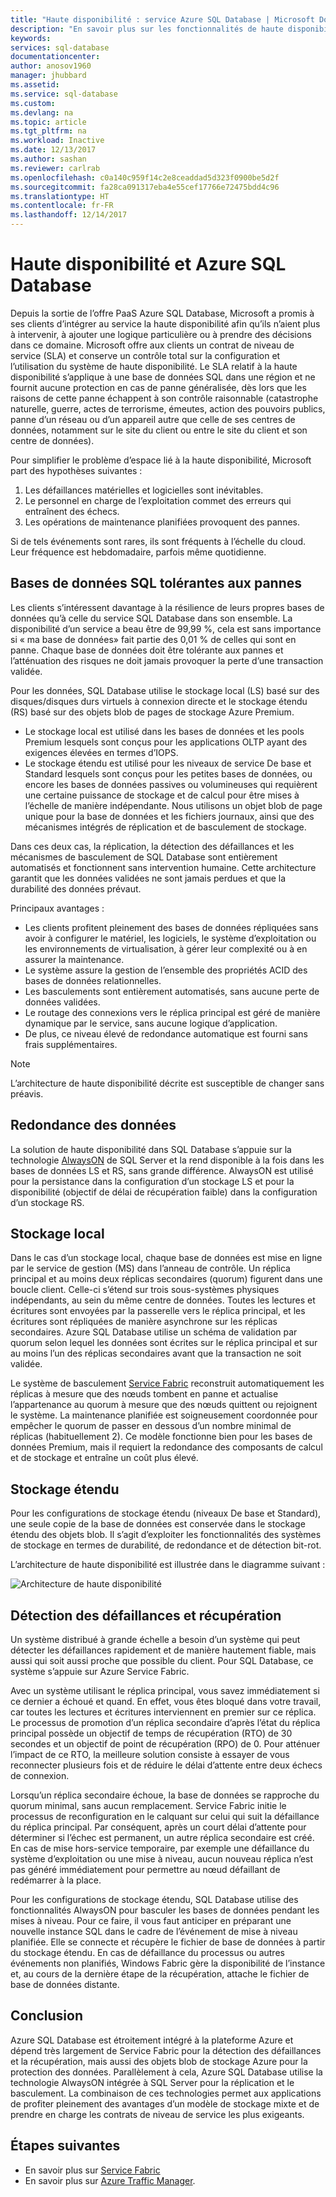 ```yaml
---
title: "Haute disponibilité : service Azure SQL Database | Microsoft Docs"
description: "En savoir plus sur les fonctionnalités de haute disponibilité du service Azure SQL Database"
keywords: 
services: sql-database
documentationcenter: 
author: anosov1960
manager: jhubbard
ms.assetid: 
ms.service: sql-database
ms.custom: 
ms.devlang: na
ms.topic: article
ms.tgt_pltfrm: na
ms.workload: Inactive
ms.date: 12/13/2017
ms.author: sashan
ms.reviewer: carlrab
ms.openlocfilehash: c0a140c959f14c2e8ceaddad5d323f0900be5d2f
ms.sourcegitcommit: fa28ca091317eba4e55cef17766e72475bdd4c96
ms.translationtype: HT
ms.contentlocale: fr-FR
ms.lasthandoff: 12/14/2017
---
```

# <a name="high-availability-and-azure-sql-database"></a>Haute disponibilité et Azure SQL Database
Depuis la sortie de l’offre PaaS Azure SQL Database, Microsoft a promis à ses clients d’intégrer au service la haute disponibilité afin qu’ils n’aient plus à intervenir, à ajouter une logique particulière ou à prendre des décisions dans ce domaine. Microsoft offre aux clients un contrat de niveau de service (SLA) et conserve un contrôle total sur la configuration et l’utilisation du système de haute disponibilité. Le SLA relatif à la haute disponibilité s’applique à une base de données SQL dans une région et ne fournit aucune protection en cas de panne généralisée, dès lors que les raisons de cette panne échappent à son contrôle raisonnable (catastrophe naturelle, guerre, actes de terrorisme, émeutes, action des pouvoirs publics, panne d’un réseau ou d’un appareil autre que celle de ses centres de données, notamment sur le site du client ou entre le site du client et son centre de données).

Pour simplifier le problème d’espace lié à la haute disponibilité, Microsoft part des hypothèses suivantes :
1.  Les défaillances matérielles et logicielles sont inévitables.
2.  Le personnel en charge de l’exploitation commet des erreurs qui entraînent des échecs.
3.  Les opérations de maintenance planifiées provoquent des pannes. 

Si de tels événements sont rares, ils sont fréquents à l’échelle du cloud. Leur fréquence est hebdomadaire, parfois même quotidienne. 

## <a name="fault-tolerant-sql-databases"></a>Bases de données SQL tolérantes aux pannes
Les clients s’intéressent davantage à la résilience de leurs propres bases de données qu’à celle du service SQL Database dans son ensemble. La disponibilité d’un service a beau être de 99,99 %, cela est sans importance si « ma base de données» fait partie des 0,01 % de celles qui sont en panne. Chaque base de données doit être tolérante aux pannes et l’atténuation des risques ne doit jamais provoquer la perte d’une transaction validée. 

Pour les données, SQL Database utilise le stockage local (LS) basé sur des disques/disques durs virtuels à connexion directe et le stockage étendu (RS) basé sur des objets blob de pages de stockage Azure Premium. 
- Le stockage local est utilisé dans les bases de données et les pools Premium lesquels sont conçus pour les applications OLTP ayant des exigences élevées en termes d’IOPS. 
- Le stockage étendu est utilisé pour les niveaux de service De base et Standard lesquels sont conçus pour les petites bases de données, ou encore les bases de données passives ou volumineuses qui requièrent une certaine puissance de stockage et de calcul pour être mises à l’échelle de manière indépendante. Nous utilisons un objet blob de page unique pour la base de données et les fichiers journaux, ainsi que des mécanismes intégrés de réplication et de basculement de stockage.

Dans ces deux cas, la réplication, la détection des défaillances et les mécanismes de basculement de SQL Database sont entièrement automatisés et fonctionnent sans intervention humaine. Cette architecture garantit que les données validées ne sont jamais perdues et que la durabilité des données prévaut.

Principaux avantages :
- Les clients profitent pleinement des bases de données répliquées sans avoir à configurer le matériel, les logiciels, le système d’exploitation ou les environnements de virtualisation, à gérer leur complexité ou à en assurer la maintenance.
- Le système assure la gestion de l’ensemble des propriétés ACID des bases de données relationnelles.
- Les basculements sont entièrement automatisés, sans aucune perte de données validées.
- Le routage des connexions vers le réplica principal est géré de manière dynamique par le service, sans aucune logique d’application.
- De plus, ce niveau élevé de redondance automatique est fourni sans frais supplémentaires.

> [!NOTE]
> L’architecture de haute disponibilité décrite est susceptible de changer sans préavis. 

## <a name="data-redundancy"></a>Redondance des données

La solution de haute disponibilité dans SQL Database s’appuie sur la technologie [AlwaysON](/sql/database-engine/availability-groups/windows/always-on-availability-groups-sql-server) de SQL Server et la rend disponible à la fois dans les bases de données LS et RS, sans grande différence. AlwaysON est utilisé pour la persistance dans la configuration d’un stockage LS et pour la disponibilité (objectif de délai de récupération faible) dans la configuration d’un stockage RS. 

## <a name="local-storage"></a>Stockage local

Dans le cas d’un stockage local, chaque base de données est mise en ligne par le service de gestion (MS) dans l’anneau de contrôle. Un réplica principal et au moins deux réplicas secondaires (quorum) figurent dans une boucle client. Celle-ci s’étend sur trois sous-systèmes physiques indépendants, au sein du même centre de données. Toutes les lectures et écritures sont envoyées par la passerelle vers le réplica principal, et les écritures sont répliquées de manière asynchrone sur les réplicas secondaires. Azure SQL Database utilise un schéma de validation par quorum selon lequel les données sont écrites sur le réplica principal et sur au moins l’un des réplicas secondaires avant que la transaction ne soit validée.

Le système de basculement [Service Fabric](/azure/service-fabric/service-fabric-overview.md) reconstruit automatiquement les réplicas à mesure que des nœuds tombent en panne et actualise l’appartenance au quorum à mesure que des nœuds quittent ou rejoignent le système. La maintenance planifiée est soigneusement coordonnée pour empêcher le quorum de passer en dessous d’un nombre minimal de réplicas (habituellement 2). Ce modèle fonctionne bien pour les bases de données Premium, mais il requiert la redondance des composants de calcul et de stockage et entraîne un coût plus élevé.

## <a name="remote-storage"></a>Stockage étendu

Pour les configurations de stockage étendu (niveaux De base et Standard), une seule copie de la base de données est conservée dans le stockage étendu des objets blob. Il s’agit d’exploiter les fonctionnalités des systèmes de stockage en termes de durabilité, de redondance et de détection bit-rot. 

L’architecture de haute disponibilité est illustrée dans le diagramme suivant :
 
![Architecture de haute disponibilité](./media/sql-database-high-availability/high-availability-architecture.png)

## <a name="failure-detection--recovery"></a>Détection des défaillances et récupération 
Un système distribué à grande échelle a besoin d’un système qui peut détecter les défaillances rapidement et de manière hautement fiable, mais aussi qui soit aussi proche que possible du client. Pour SQL Database, ce système s’appuie sur Azure Service Fabric. 

Avec un système utilisant le réplica principal, vous savez immédiatement si ce dernier a échoué et quand. En effet, vous êtes bloqué dans votre travail, car toutes les lectures et écritures interviennent en premier sur ce réplica. Le processus de promotion d’un réplica secondaire d’après l’état du réplica principal possède un objectif de temps de récupération (RTO) de 30 secondes et un objectif de point de récupération (RPO) de 0. Pour atténuer l’impact de ce RTO, la meilleure solution consiste à essayer de vous reconnecter plusieurs fois et de réduire le délai d’attente entre deux échecs de connexion.

Lorsqu’un réplica secondaire échoue, la base de données se rapproche du quorum minimal, sans aucun remplacement. Service Fabric initie le processus de reconfiguration en le calquant sur celui qui suit la défaillance du réplica principal. Par conséquent, après un court délai d’attente pour déterminer si l’échec est permanent, un autre réplica secondaire est créé. En cas de mise hors-service temporaire, par exemple une défaillance du système d’exploitation ou une mise à niveau, aucun nouveau réplica n’est pas généré immédiatement pour permettre au nœud défaillant de redémarrer à la place. 

Pour les configurations de stockage étendu, SQL Database utilise des fonctionnalités AlwaysON pour basculer les bases de données pendant les mises à niveau. Pour ce faire, il vous faut anticiper en préparant une nouvelle instance SQL dans le cadre de l’événement de mise à niveau planifiée. Elle se connecte et récupère le fichier de base de données à partir du stockage étendu. En cas de défaillance du processus ou autres événements non planifiés, Windows Fabric gère la disponibilité de l’instance et, au cours de la dernière étape de la récupération, attache le fichier de base de données distante.

## <a name="conclusion"></a>Conclusion
Azure SQL Database est étroitement intégré à la plateforme Azure et dépend très largement de Service Fabric pour la détection des défaillances et la récupération, mais aussi des objets blob de stockage Azure pour la protection des données. Parallèlement à cela, Azure SQL Database utilise la technologie AlwaysON intégrée à SQL Server pour la réplication et le basculement. La combinaison de ces technologies permet aux applications de profiter pleinement des avantages d’un modèle de stockage mixte et de prendre en charge les contrats de niveau de service les plus exigeants. 

## <a name="next-steps"></a>Étapes suivantes

- En savoir plus sur [Service Fabric](/azure/service-fabric/service-fabric-overview.md)
- En savoir plus sur [Azure Traffic Manager](/traffic-manager/traffic-manager-overview.md). 
